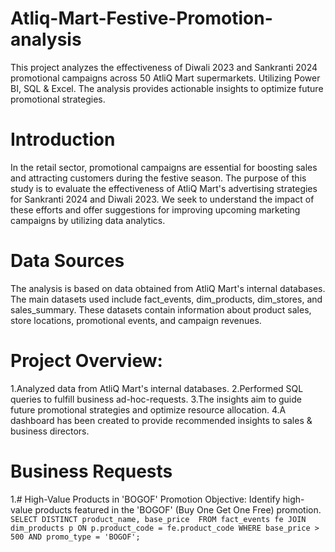 
# Atliq-Mart-Festive-Promotion-analysis
 This project analyzes the effectiveness of Diwali 2023 and Sankranti 2024 promotional campaigns across 50 AtliQ Mart supermarkets. Utilizing Power BI, SQL & Excel. The analysis provides actionable insights to optimize future promotional strategies.
 # Introduction

 In the retail sector, promotional campaigns are essential for boosting sales and attracting customers during the festive season. The purpose of this study is to evaluate the effectiveness of AtliQ Mart's advertising strategies for Sankranti 2024 and Diwali 2023. We seek to understand the impact of these efforts and offer suggestions for improving upcoming marketing campaigns by utilizing data analytics.
 # Data Sources
 The analysis is based on data obtained from AtliQ Mart's internal databases. The main datasets used include fact_events, dim_products, dim_stores, and sales_summary. These datasets contain information about product sales, store locations, promotional events, and campaign revenues.
# Project Overview:
1.Analyzed data from AtliQ Mart's internal databases.
2.Performed SQL queries to fulfill business ad-hoc-requests.
3.The insights aim to guide future promotional strategies and optimize resource allocation.
4.A dashboard has been created to provide recommended insights to sales & business directors.
# Business Requests
1.# High-Value Products in 'BOGOF' Promotion
Objective: Identify high-value products featured in the 'BOGOF' (Buy One Get One Free) promotion.
``SELECT
      DISTINCT product_name, base_price 
FROM
    fact_events fe
JOIN
    dim_products p ON p.product_code = fe.product_code
WHERE
     base_price > 500 AND promo_type = 'BOGOF';``
 
